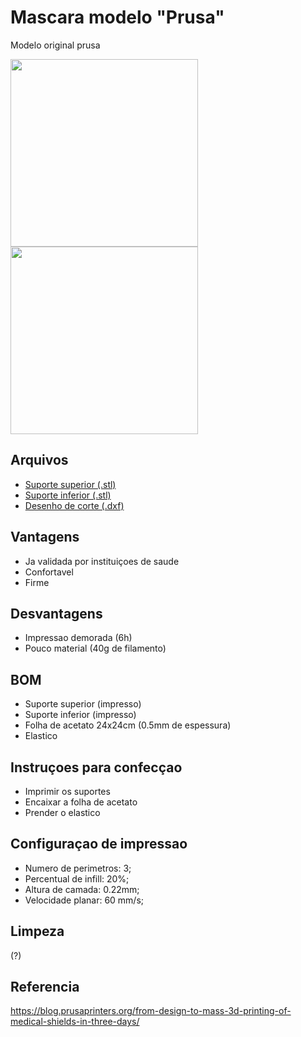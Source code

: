 # Mascara modelo "Prusa"
Modelo original prusa


<img src="https://github.com/TreshDe-UFSC/informacoes/blob/master/arquivos/manufatura/mascara_facil_prusa/prusa_lado.jpeg" width="300"/> <img src="https://github.com/TreshDe-UFSC/informacoes/blob/master/arquivos/manufatura/mascara_facil_prusa/prusa_frente.jpeg" width="300"/>

## Arquivos
- [Suporte superior (.stl)](covid19_headband_rc2.stl)
- [Suporte inferior (.stl)](bottom_reinforcement.stl)
- [Desenho de corte (.dxf)](shield_final.dxf)

## Vantagens
- Ja validada por instituiçoes de saude
- Confortavel
- Firme

## Desvantagens
- Impressao demorada (6h)
- Pouco material (40g de filamento)

## BOM
- Suporte superior (impresso)
- Suporte inferior (impresso)
- Folha de acetato 24x24cm (0.5mm de espessura)
- Elastico

## Instruçoes para confecçao

- Imprimir os suportes
- Encaixar a folha de acetato
- Prender o elastico

## Configuraçao de impressao
- Numero de perimetros: 3;
- Percentual de infill: 20%;
- Altura de camada: 0.22mm;
- Velocidade planar: 60 mm/s;

## Limpeza
(?)

## Referencia
https://blog.prusaprinters.org/from-design-to-mass-3d-printing-of-medical-shields-in-three-days/
